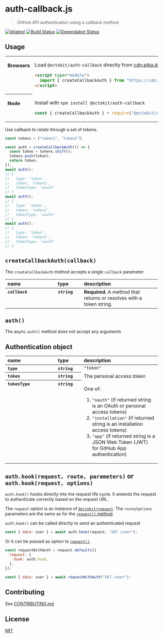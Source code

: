 # auth-callback.js

> GitHub API authentication using a callback method

[![@latest](https://img.shields.io/npm/v/@octokit/auth-callback.svg)](https://www.npmjs.com/package/@octokit/auth-callback)
[![Build Status](https://github.com/octokit/auth-callback.js/workflows/Test/badge.svg)](https://github.com/octokit/auth-callback.js/actions?query=workflow%3ATest+branch%3Amain)
[![Dependabot Status](https://api.dependabot.com/badges/status?host=github&repo=octokit/auth-callback.js)](https://dependabot.com/)

## Usage

<table>
<tbody valign=top align=left>
<tr><th>

Browsers

</th><td width=100%>

Load `@octokit/auth-callback` directly from [cdn.pika.dev](https://cdn.pika.dev)

```html
<script type="module">
  import { createCallbackAuth } from "https://cdn.pika.dev/@octokit/auth-callback";
</script>
```

</td></tr>
<tr><th>

Node

</th><td>

Install with `npm install @octokit/auth-callback`

```js
const { createCallbackAuth } = require("@octokit/auth-callback");
```

</td></tr>
</tbody>
</table>

Use callback to rotate through a set of tokens.

```js
const tokens = ["token1", "token2"];

const auth = createCallbackAuth(() => {
  const token = tokens.shift();
  tokens.push(token);
  return token;
});
await auth();
// {
//   type: 'token',
//   token: 'token1',
//   tokenType: 'oauth'
// }
await auth();
// {
//   type: 'token',
//   token: 'token2',
//   tokenType: 'oauth'
// }
await auth();
// {
//   type: 'token',
//   token: 'token1',
//   tokenType: 'oauth'
// }
```

## `createCallbackAuth(callback)`

The `createCallbackAuth` method accepts a single `callback` parameter

<table width="100%">
  <thead align=left>
    <tr>
      <th width=150>
        name
      </th>
      <th width=70>
        type
      </th>
      <th>
        description
      </th>
    </tr>
  </thead>
  <tbody align=left valign=top>
    <tr>
      <th>
        <code>callback</code>
      </th>
      <th>
        <code>string</code>
      </th>
      <td>
        <strong>Required</strong>. A method that returns or resolves with a token string.
      </td>
    </tr>
  </tbody>
</table>

## `auth()`

The async `auth()` method does not accept any arguments

## Authentication object

<table width="100%">
  <thead align=left>
    <tr>
      <th width=150>
        name
      </th>
      <th width=70>
        type
      </th>
      <th>
        description
      </th>
    </tr>
  </thead>
  <tbody align=left valign=top>
    <tr>
      <th>
        <code>type</code>
      </th>
      <th>
        <code>string</code>
      </th>
      <td>
        <code>"token"</code>
      </td>
    </tr>
    <tr>
      <th>
        <code>token</code>
      </th>
      <th>
        <code>string</code>
      </th>
      <td>
        The personal access token
      </td>
    </tr>
    <tr>
      <th>
        <code>tokenType</code>
      </th>
      <th>
        <code>string</code>
      </th>
      <td>

One of:

1. <code>"oauth"</code> (if returned string is an OAuth or personal access tokens)
2. <code>"installation"</code> (if returned string is an installation access tokens)
3. <code>"app"</code> (if returned string is a JSON Web Token (JWT) for GitHub App authentication)

</td>
    </tr>
  </tbody>
</table>

## `auth.hook(request, route, parameters)` or `auth.hook(request, options)`

`auth.hook()` hooks directly into the request life cycle. It amends the request to authenticate correctly based on the request URL.

The `request` option is an instance of [`@octokit/request`](https://github.com/octokit/request.js#readme). The `route`/`options` parameters are the same as for the [`request()` method](https://github.com/octokit/request.js#request).

`auth.hook()` can be called directly to send an authenticated request

```js
const { data: user } = await auth.hook(request, "GET /user");
```

Or it can be passed as option to [`request()`](https://github.com/octokit/request.js#request).

```js
const requestWithAuth = request.defaults({
  request: {
    hook: auth.hook,
  },
});

const { data: user } = await requestWithAuth("GET /user");
```

## Contributing

See [CONTRIBUTING.md](CONTRIBUTING.md)

## License

[MIT](LICENSE)
